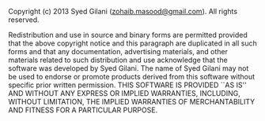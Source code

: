 Copyright (c) 2013 Syed Gilani (zohaib.masood@gmail.com).
All rights reserved.

Redistribution and use in source and binary forms are permitted
provided that the above copyright notice and this paragraph are
duplicated in all such forms and that any documentation,
advertising materials, and other materials related to such
distribution and use acknowledge that the software was developed
by Syed Gilani.  The name of Syed Gilani may not be used to endorse 
or promote products derived from this software without specific prior 
written permission.
THIS SOFTWARE IS PROVIDED ``AS IS'' AND WITHOUT ANY EXPRESS OR
IMPLIED WARRANTIES, INCLUDING, WITHOUT LIMITATION, THE IMPLIED
WARRANTIES OF MERCHANTABILITY AND FITNESS FOR A PARTICULAR PURPOSE.
